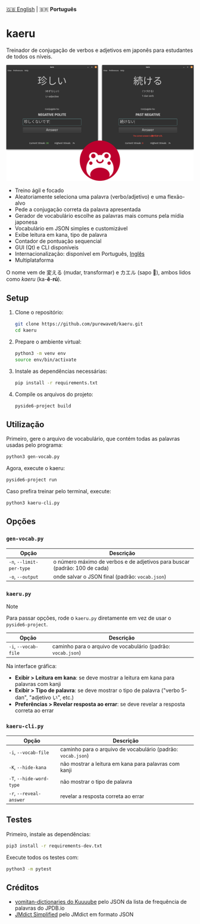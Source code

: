 [:uk: English](/) | :brazil: **Português**

# kaeru

Treinador de conjugação de verbos e adjetivos em japonês para estudantes de todos os
níveis.

![Print do kaeru](assets/screenshot.png "Print")

- Treino ágil e focado
- Aleatoriamente seleciona uma palavra (verbo/adjetivo) e uma flexão-alvo
- Pede a conjugação correta da palavra apresentada
- Gerador de vocabulário escolhe as palavras mais comuns pela mídia japonesa
- Vocabulário em JSON simples e customizável
- Exibe leitura em kana, tipo de palavra
- Contador de pontuação sequencial
- GUI (Qt) e CLI disponíveis
- Internacionalização: disponível em Português, [Inglês](/)
- Multiplataforma


O nome vem de 変える (mudar, transformar) e カエル (sapo 🐸), ambos lidos como *kaeru*
(ka-**ê**-**rú**).


## Setup

1. Clone o repositório:
    ```sh
    git clone https://github.com/purewave0/kaeru.git
    cd kaeru
    ```

2. Prepare o ambiente virtual:
    ```sh
    python3 -m venv env
    source env/bin/activate
    ```

3. Instale as dependências necessárias:
    ```sh
    pip install -r requirements.txt
    ```

4. Compile os arquivos do projeto:
    ```sh
    pyside6-project build
    ```


## Utilização

Primeiro, gere o arquivo de vocabulário, que contém todas as palavras usadas pelo
programa:
```sh
python3 gen-vocab.py
```

Agora, execute o kaeru:
```sh
pyside6-project run
```

Caso prefira treinar pelo terminal, execute:
```sh
python3 kaeru-cli.py
```


## Opções

### `gen-vocab.py`

| Opção | Descrição |
|--------|-------------|
| `-n`, `--limit-per-type` | o número máximo de verbos e de adjetivos para buscar (padrão: 100 de cada)
| `-o`, `--output` | onde salvar o JSON final (padrão: `vocab.json`) |

### `kaeru.py`

> [!NOTE]
> Para passar opções, rode o `kaeru.py` diretamente em vez de usar o `pyside6-project`.

| Opção | Descrição |
|--------|-------------|
| `-i`, `--vocab-file` | caminho para o arquivo de vocabulário (padrão: `vocab.json`) |

Na interface gráfica:

- **Exibir > Leitura em kana**: se deve mostrar a leitura em kana para palavras com
kanji
- **Exibir > Tipo de palavra**: se deve mostrar o tipo de palavra ("verbo 5-dan",
"adjetivo い", etc.)
- **Preferências > Revelar resposta ao errar**: se deve revelar a resposta correta ao
errar


### `kaeru-cli.py`

| Opção | Descrição |
|--------|-------------|
| `-i`, `--vocab-file` | caminho para o arquivo de vocabulário (padrão: `vocab.json`) |
| `-K`, `--hide-kana` | não mostrar a leitura em kana para palavras com kanji |
| `-T`, `--hide-word-type` | não mostrar o tipo de palavra |
| `-r`, `--reveal-answer` | revelar a resposta correta ao errar |


## Testes

Primeiro, instale as dependências:
```sh
pip3 install -r requirements-dev.txt
```

Execute todos os testes com:
```sh
python3 -m pytest
```


## Créditos

- [yomitan-dictionaries do Kuuuube](https://github.com/Kuuuube/yomitan-dictionaries)
pelo JSON da lista de frequência de palavras do JPDB.io
- [JMdict Simplified](https://github.com/scriptin/jmdict-simplified/) pelo JMdict em
formato JSON
